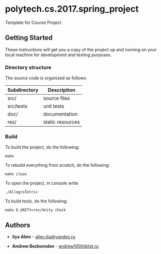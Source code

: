 # polytech.cs.2017.spring_project
Template for Course Project

## Getting Started
These instructions will get you a copy of the project up and running on your local machine for development and testing purposes.

### Directory structure
The source code is organized as follows:

Subdirectory | Description
-------------|-------------------
src/         | source files 
src/tests    | unit tests 
doc/         | documentation 
res/         | static resources

### Build
To build the project, do the following:
````
make
````
To rebuild everything from scratch, do the following:
````
make clean
````
To open the project, in console write 
````
./AllegroTetris
````
To build tests, do the following:
````
make D_UNITY=res/Unity check
````

## Authors
* **Ilya Aliev** - aliev.ilia@yandex.ru

* **Andrew Bezborodov** - andrew1000@list.ru


